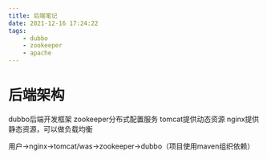 ```yaml
---
title: 后端笔记
date: 2021-12-16 17:24:22
tags:
    - dubbo
    - zookeeper
    - apache
---
```


# 后端架构

dubbo后端开发框架
zookeeper分布式配置服务
tomcat提供动态资源
nginx提供静态资源，可以做负载均衡

用户->nginx->tomcat/was->zookeeper->dubbo（项目使用maven组织依赖）

